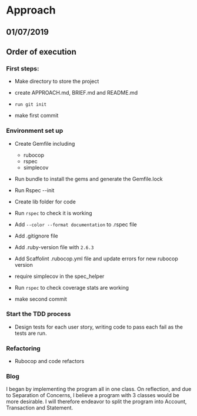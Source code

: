 # Approach

## 01/07/2019

## Order of execution

### First steps:
- Make directory to store the project
- create APPROACH.md, BRIEF.md and README.md
- `run git init`

- make first commit

### Environment set up

- Create Gemfile including
  - rubocop
  - rspec
  - simplecov
- Run bundle to install the gems and generate the Gemfile.lock
- Run Rspec --init
- Create lib folder for code
- Run `rspec` to check it is working
- Add `--color --format documentation` to .rspec file
- Add .gitignore file
- Add .ruby-version file with `2.6.3`
- Add Scaffolint .rubocop.yml file and update errors for new rubocop version
- require simplecov in the spec_helper
- Run `rspec` to check coverage stats are working

- make second commit

### Start the TDD process

- Design tests for each user story, writing code to pass each fail as the tests are run.

### Refactoring

- Rubocop and code refactors

### Blog

I began by implementing the program all in one class. On reflection, and due to Separation of Concerns, I believe a program with 3 classes would be more desirable. I will therefore endeavor to split the program into Account, Transaction and Statement.